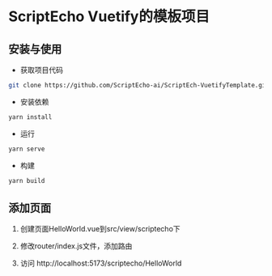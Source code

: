 ScriptEcho Vuetify的模板项目
===============

## 安装与使用

- 获取项目代码

```bash
git clone https://github.com/ScriptEcho-ai/ScriptEch-VuetifyTemplate.git
```

- 安装依赖

```bash
yarn install

```

- 运行

```bash
yarn serve
```


- 构建

```bash
yarn build
```


## 添加页面

1. 创建页面HelloWorld.vue到src/view/scriptecho下

2. 修改router/index.js文件，添加路由

3. 访问 http://localhost:5173/scriptecho/HelloWorld